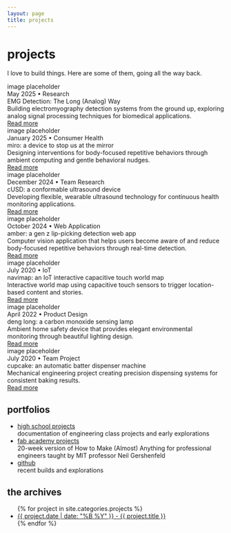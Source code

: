 ```yaml
---
layout: page
title: projects
---
```


<div class="projects-intro">
    <h1>projects</h1>
    <p class="large-text">I love to build things. Here are some of them, going all the way back.</p>
</div>

<div class="project-item">
    <div class="project-image">
        <span>image placeholder</span>
    </div>
    <div class="project-content">
        <div class="project-meta">May 2025 • Research</div>
        <div class="project-title">EMG Detection: The Long (Analog) Way</div>
        <div class="project-description">Building electromyography detection systems from the ground up, exploring analog signal processing techniques for biomedical applications.</div>
        <a href="/projects/2025/05/14/EMG.html" class="project-link">Read more</a>
    </div>
</div>

<div class="project-item">
    <div class="project-image">
        <span>image placeholder</span>
    </div>
    <div class="project-content">
        <div class="project-meta">January 2025 • Consumer Health</div>
        <div class="project-title">miro: a device to stop us at the mirror</div>
        <div class="project-description">Designing interventions for body-focused repetitive behaviors through ambient computing and gentle behavioral nudges.</div>
        <a href="/projects/2025/01/18/miro.html" class="project-link">Read more</a>
    </div>
</div>

<div class="project-item">
    <div class="project-image">
        <span>image placeholder</span>
    </div>
    <div class="project-content">
        <div class="project-meta">December 2024 • Team Research</div>
        <div class="project-title">cUSD: a conformable ultrasound device</div>
        <div class="project-description">Developing flexible, wearable ultrasound technology for continuous health monitoring applications.</div>
        <a href="/projects/2024/12/30/cusd.html" class="project-link">Read more</a>
    </div>
</div>

<div class="project-item">
    <div class="project-image">
        <span>image placeholder</span>
    </div>
    <div class="project-content">
        <div class="project-meta">October 2024 • Web Application</div>
        <div class="project-title">amber: a gen z lip-picking detection web app</div>
        <div class="project-description">Computer vision application that helps users become aware of and reduce body-focused repetitive behaviors through real-time detection.</div>
        <a href="/projects/2024/10/12/amber.html" class="project-link">Read more</a>
    </div>
</div>

<div class="project-item">
    <div class="project-image">
        <span>image placeholder</span>
    </div>
    <div class="project-content">
        <div class="project-meta">July 2020 • IoT</div>
        <div class="project-title">navimap: an IoT interactive capacitive touch world map</div>
        <div class="project-description">Interactive world map using capacitive touch sensors to trigger location-based content and stories.</div>
        <a href="/projects/2020/07/20/navimap.html" class="project-link">Read more</a>
    </div>
</div>

<div class="project-item">
    <div class="project-image">
        <span>image placeholder</span>
    </div>
    <div class="project-content">
        <div class="project-meta">April 2022 • Product Design</div>
        <div class="project-title">deng long: a carbon monoxide sensing lamp</div>
        <div class="project-description">Ambient home safety device that provides elegant environmental monitoring through beautiful lighting design.</div>
        <a href="/projects/2022/04/15/deng-long.html" class="project-link">Read more</a>
    </div>
</div>

<div class="project-item">
    <div class="project-image">
        <span>image placeholder</span>
    </div>
    <div class="project-content">
        <div class="project-meta">July 2020 • Team Project</div>
        <div class="project-title">cupcake: an automatic batter dispenser machine</div>
        <div class="project-description">Mechanical engineering project creating precision dispensing systems for consistent baking results.</div>
        <a href="/projects/2020/07/01/cupcake-batter.html" class="project-link">Read more</a>
    </div>
</div>

<div class="portfolio-section">
    <h2 class="section-title">portfolios</h2>
    <ul class="portfolio-links">
        <li>
            <a href="https://sites.google.com/charlottelatin.org/elaineliudigitalportfolio/home">high school projects</a>
            <div class="portfolio-description">documentation of engineering class projects and early explorations</div>
        </li>
        <li>
            <a href="http://fabacademy.org/2020/labs/charlotte/students/elaine-liu/">fab academy projects</a>
            <div class="portfolio-description">20-week version of How to Make (Almost) Anything for professional engineers taught by MIT professor Neil Gershenfeld</div>
        </li>
        <li>
            <a href="https://github.com/elainexliu">github</a>
            <div class="portfolio-description">recent builds and explorations</div>
        </li>
    </ul>
</div>

<div class="section">
    <h2 class="section-title">the archives</h2>
    <ul class="bullet-list">
        {% for project in site.categories.projects %}
            <li><a href="{{ project.url }}">{{ project.date | date: "%B %Y" }} - {{ project.title }}</a></li>
        {% endfor %}
    </ul>
</div> 
